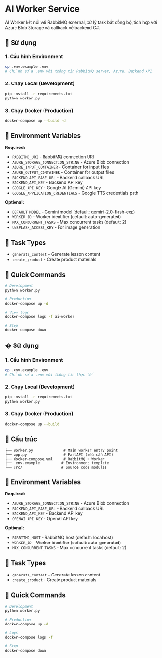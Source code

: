 # AI Worker Service

AI Worker kết nối với RabbitMQ external, xử lý task bất đồng bộ, tích hợp với Azure Blob Storage và callback về backend C#.

## 🚀 Sử dụng

### 1. Cấu hình Environment

```bash
cp .env.example .env
# Chỉnh sửa .env với thông tin RabbitMQ server, Azure, Backend API
```

### 2. Chạy Local (Development)

```bash
pip install -r requirements.txt
python worker.py
```

### 3. Chạy Docker (Production)

```bash
docker-compose up --build -d
```

## 🔧 Environment Variables

**Required:**

- `RABBITMQ_URI` - RabbitMQ connection URI
- `AZURE_STORAGE_CONNECTION_STRING` - Azure Blob connection
- `AZURE_INPUT_CONTAINER` - Container for input files
- `AZURE_OUTPUT_CONTAINER` - Container for output files
- `BACKEND_API_BASE_URL` - Backend callback URL
- `BACKEND_API_KEY` - Backend API key
- `GOOGLE_API_KEY` - Google AI (Gemini) API key
- `GOOGLE_APPLICATION_CREDENTIALS` - Google TTS credentials path

**Optional:**

- `DEFAULT_MODEL` - Gemini model (default: gemini-2.0-flash-exp)
- `WORKER_ID` - Worker identifier (default: auto-generated)
- `MAX_CONCURRENT_TASKS` - Max concurrent tasks (default: 2)
- `UNSPLASH_ACCESS_KEY` - For image generation

## 📨 Task Types

- `generate_content` - Generate lesson content
- `create_product` - Create product materials

## 🎯 Quick Commands

```bash
# Development
python worker.py

# Production
docker-compose up -d

# View logs
docker-compose logs -f ai-worker

# Stop
docker-compose down
```

## � Sử dụng

### 1. Cấu hình Environment

```bash
cp .env.example .env
# Chỉnh sửa .env với thông tin thực tế
```

### 2. Chạy Local (Development)

```bash
pip install -r requirements.txt
python worker.py
```

### 3. Chạy Docker (Production)

```bash
docker-compose up --build
```

## 📁 Cấu trúc

```
├── worker.py              # Main worker entry point
├── app.py                 # FastAPI (nếu cần API)
├── docker-compose.yml     # RabbitMQ + Worker
├── .env.example          # Environment template
└── src/                  # Source code modules
```

## 🔧 Environment Variables

**Required:**

- `AZURE_STORAGE_CONNECTION_STRING` - Azure Blob connection
- `BACKEND_API_BASE_URL` - Backend callback URL
- `BACKEND_API_KEY` - Backend API key
- `OPENAI_API_KEY` - OpenAI API key

**Optional:**

- `RABBITMQ_HOST` - RabbitMQ host (default: localhost)
- `WORKER_ID` - Worker identifier (default: auto-generated)
- `MAX_CONCURRENT_TASKS` - Max concurrent tasks (default: 2)

## 📨 Task Types

- `generate_content` - Generate lesson content
- `create_product` - Create product materials

## 🎯 Quick Commands

```bash
# Development
python worker.py

# Production
docker-compose up -d

# Logs
docker-compose logs -f

# Stop
docker-compose down
```
